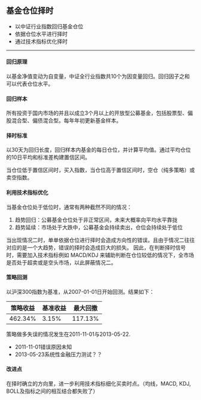 ## 基金仓位择时
- 以中证行业指数回归基金仓位
- 依据仓位水平进行择时
- 通过技术指标优化择时
---
#### 回归原理
以基金净值变动为自变量，中证全行业指数共10个为因变量回归。回归因子之和可以代表仓位水平。
#### 回归样本
所有投资于国内市场的并且以成立3个月以上的开放型公募基金，包括股票型、偏股混合型、偏债混合型。每年年初更新基金样本。
#### 择时标准
以30天为回归长度，回归样本内基金的每日仓位，并计算平均值。通过平均仓位的10日平均和标准差构建置信区间。

当仓位低于置信区间时，买入指数，当仓位高于置信区间时，空仓（纯多策略）或卖空指数。


#### 利用技术指标优化
当基金仓位处于低位时，通常有两种截然不同的情况：
1. 趋势回归：公募基金仓位处于非正常区间，未来大概率向平均水平靠拢
2. 趋势延续：市场处于大跌中，公募基金会持续卖出，仓位会持续处于低位

当出现情况二时，单单依据仓位进行择时会造成方向性的错误。且由于情况二往往对应的是一个大趋势，错误的择时会造成巨大的损失。
因此，在判断择时信号时，需要加入技术指标例如 MACD/KDJ 来辅助判断在仓位较低的情况下，全市场是否处于超卖或是空头市场，以此屏蔽情况二。

#### 策略回测
以沪深300指数为基准，从2007-01-01日开始回测。结果如下：


策略收益| 基准收益 | 最大回撤
---|---|---
462.34% | 3.15% | 117.13%

策略做多失误的情况发生在2011-11-01与2013-05-22.
- 2011-11-01错误原因未知
- 2013-05-23系统性金融压力测试？？

#### 改进点
在择时确立的方向里，进一步利用技术指标细化买卖时点。（均线，MACD, KDJ, BOLL及指标之间的相互结合都失败了）
